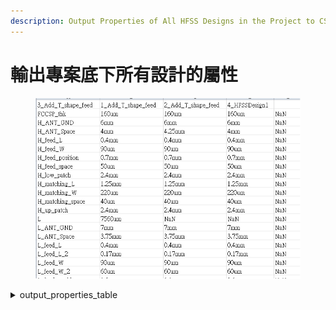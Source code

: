 ```yaml
---
description: Output Properties of All HFSS Designs in the Project to CSV for Comparison
---
```


# 輸出專案底下所有設計的屬性

<figure><img src=".gitbook/assets/image (1).png" alt=""><figcaption></figcaption></figure>

<details>

<summary>output_properties_table</summary>

{% code lineNumbers="true" %}
```python
from pyaedt import Hfss

hfss = Hfss(specified_version='2022.1')

properties = {}
prop_list = []
for design in hfss.design_list:
    properties[design] = {}
    x = Hfss(projectname=hfss.project_name, designname=design)
    props = x.odesign.GetProperties('LocalVariableTab', 'LocalVariables')
    for i in props:
        if i not in prop_list:
            prop_list.append(i)
        properties[design][i] = x.odesign.GetPropertyValue('LocalVariableTab', 'LocalVariables', i)
    
prop_list.sort()

with open('d:/demo/tabls.csv', 'w') as f:
    f.writelines(','.join(hfss.design_list))
    for p in prop_list:
        row = [p]
        for design in hfss.design_list:
            try:
                row.append(properties[design][p])
            except:
                row.append('NaN')
        f.writelines(','.join(row) + '\n')
```
{% endcode %}

</details>

